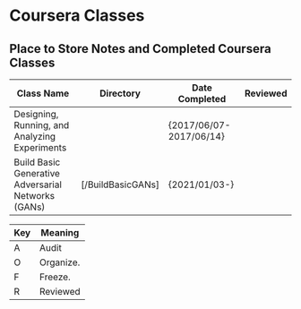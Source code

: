 # Coursera Classes
## Place to Store Notes and Completed Coursera Classes


| Class Name                                           | Directory                                | Date Completed              | Reviewed |
| -----------------------------------------------------| -----------------------------------------| ----------------------------| ---------|
| Designing, Running, and Analyzing Experiments        |                                          | {2017/06/07-2017/06/14}     |          |
| Build Basic Generative Adversarial Networks (GANs)   | [/BuildBasicGANs]                        | {2021/01/03-}               |          |




| Key |    Meaning   |
| --- | ------------ |
| A   |  Audit       |
| O   |  Organize.   |
| F   |  Freeze.     |
| R   |  Reviewed    |
